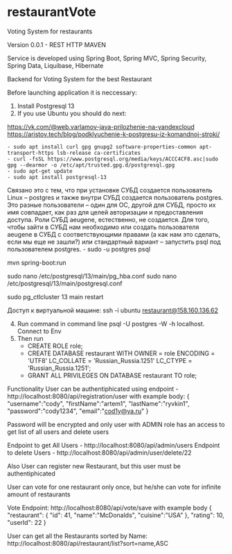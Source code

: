 # restaurantVote
Voting System for restaurants

Version 0.0.1 - REST HTTP MAVEN

Service is developed using Spring Boot, Spring MVC, Spring Security, Spring Data, Liquibase, Hibernate

Backend for Voting System for the best Restaurant

Before launching application it is neccessary:
1. Install Postgresql 13
2. If you use Ubuntu you should do next:

https://vk.com/@web.varlamov-java-prilozhenie-na-yandexcloud
https://aristov.tech/blog/podklyuchenie-k-postgresu-iz-komandnoj-stroki/

    - sudo apt install curl gpg gnupg2 software-properties-common apt-transport-https lsb-release ca-certificates
    - curl -fsSL https://www.postgresql.org/media/keys/ACCC4CF8.asc|sudo gpg --dearmor -o /etc/apt/trusted.gpg.d/postgresql.gpg
    - sudo apt-get update
    - sudo apt install postgresql-13
  Связано это с тем, что при установке СУБД создается пользователь Linux – postgres и также внутри СУБД создается пользователь postgres. Это разные пользователи – один для ОС, другой для СУБД, просто их имя совпадает, как раз для целей авторизации и предоставления доступа. Роли СУБД aeugene, естественно, не создается. Для того, чтобы зайти в СУБД нам необходимо или создать пользователя aeugene в СУБД с соответствующими правами (а как нам это сделать, если мы еще не зашли?) или стандартный вариант – запустить psql под пользователем postgres.
    - sudo -u postgres psql

  mvn spring-boot:run

sudo nano /etc/postgresql/13/main/pg_hba.conf
sudo nano /etc/postgresql/13/main/postgresql.conf

sudo pg_ctlcluster 13 main restart

Доступ к виртуальной машине:
ssh -i ubuntu restaurant@158.160.136.62


4. Run command in command line psql -U postgres -W -h localhost. Connect to Env
5. Then run
    - CREATE ROLE role;
    - CREATE DATABASE restaurant WITH OWNER = role ENCODING = 'UTF8' LC_COLLATE = 'Russian_Russia.1251' LC_CTYPE = 'Russian_Russia.1251';
    - GRANT ALL PRIVILEGES ON DATABASE restaurant TO role;

Functionality
User can be authentiphicated using endpoint - http://localhost:8080/api/registration/user with example body:
{
    "username":"cody",
    "firstName":"artem1",
    "lastName":"ryvkin1",
    "password":"cody1234",
    "email":"cod1y@ya.ru"
}

Password will be encrypted and only user with ADMIN role has an access to get list of all users and delete users

Endpoint to get All Users - http://localhost:8080/api/admin/users
Endpoint to delete Users - http://localhost:8080/api/admin/user/delete/22

Also User can register new Restaurant, but this user must be authentiphicated

User can vote for one restaurant only once, but he/she can vote for infinite amount of restaurants

Vote Endpoint: http://localhost:8080/api/vote/save with example body
{
    "restaurant": {
        "id": 41,
        "name":"McDonalds",
        "cuisine":"USA"
    },
    "rating": 10,
    "userId": 22
}

User can get all the Restaurants sorted by Name: http://localhost:8080/api/restaurant/list?sort=name,ASC
